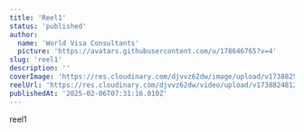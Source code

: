 ```yaml
---
title: 'Reel1'
status: 'published'
author:
  name: 'World Visa Consultants'
  picture: 'https://avatars.githubusercontent.com/u/178646765?v=4'
slug: 'reel1'
description: ''
coverImage: 'https://res.cloudinary.com/djvvz62dw/image/upload/v1738825235/greywall/reels/ReelCoverImage/reel2_n5togr.webp'
reelUrl: 'https://res.cloudinary.com/djvvz62dw/video/upload/v1738824812/greywall/reels/Video-936_qba0qs.mp4'
publishedAt: '2025-02-06T07:31:16.010Z'
---
```


reel1